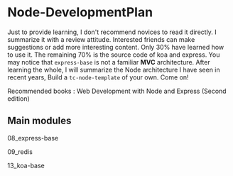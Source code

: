 # Node-DevelopmentPlan

Just to provide learning, I don't recommend novices to read it directly. I summarize it with a review attitude. Interested friends can make suggestions or add more interesting content. Only 30% have learned how to use it. The remaining 70% is the source code of koa and express. You may notice that `express-base` is not a familiar **MVC** architecture. After learning the whole, I will summarize the Node architecture I have seen in recent years, Build a `tc-node-template` of your own. Come on!

Recommended books : Web Development with Node and Express (Second edition)

## Main modules

08_express-base

09_redis 

13_koa-base


